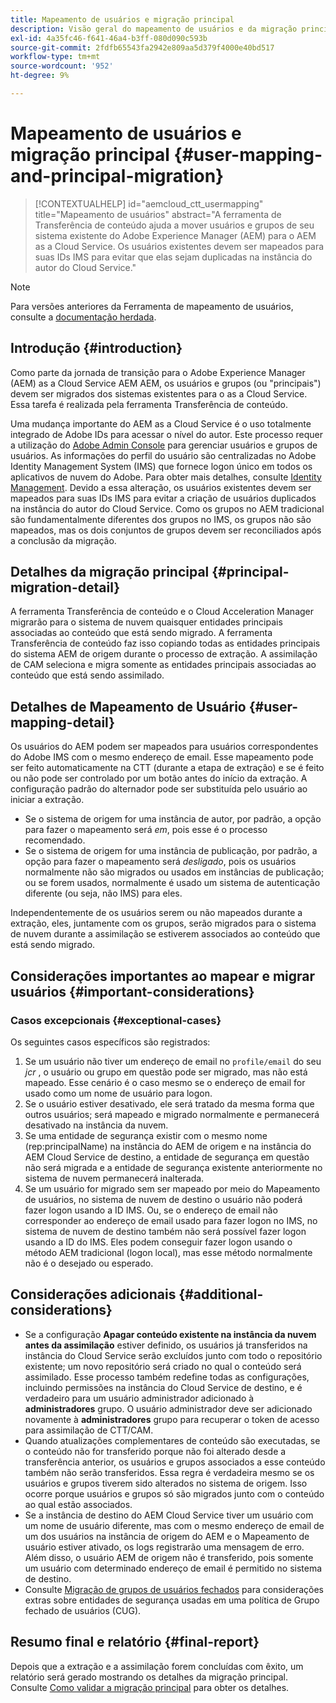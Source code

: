 ```yaml
---
title: Mapeamento de usuários e migração principal
description: Visão geral do mapeamento de usuários e da migração principal no AEM as a Cloud Service.
exl-id: 4a35fc46-f641-46a4-b3ff-080d090c593b
source-git-commit: 2fdfb65543fa2942e809aa5d379f4000e40bd517
workflow-type: tm+mt
source-wordcount: '952'
ht-degree: 9%

---
```


# Mapeamento de usuários e migração principal {#user-mapping-and-principal-migration}

>[!CONTEXTUALHELP]
>id="aemcloud_ctt_usermapping"
>title="Mapeamento de usuários"
>abstract="A ferramenta de Transferência de conteúdo ajuda a mover usuários e grupos de seu sistema existente do Adobe Experience Manager (AEM) para o AEM as a Cloud Service. Os usuários existentes devem ser mapeados para suas IDs IMS para evitar que elas sejam duplicadas na instância do autor do Cloud Service."

>[!NOTE]
>Para versões anteriores da Ferramenta de mapeamento de usuários, consulte a [documentação herdada](/help/journey-migration/content-transfer-tool/user-mapping-tool-legacy/considerations-user-mapping-tool-legacy.md).

## Introdução {#introduction}

Como parte da jornada de transição para o Adobe Experience Manager (AEM) as a Cloud Service AEM AEM, os usuários e grupos (ou &quot;principais&quot;) devem ser migrados dos sistemas existentes para o as a Cloud Service. Essa tarefa é realizada pela ferramenta Transferência de conteúdo.

Uma mudança importante do AEM as a Cloud Service é o uso totalmente integrado de Adobe IDs para acessar o nível do autor. Este processo requer a utilização do [Adobe Admin Console](https://helpx.adobe.com/br/enterprise/using/admin-console.html) para gerenciar usuários e grupos de usuários. As informações do perfil do usuário são centralizadas no Adobe Identity Management System (IMS) que fornece logon único em todos os aplicativos de nuvem do Adobe. Para obter mais detalhes, consulte [Identity Management](https://experienceleague.adobe.com/docs/experience-manager-cloud-service/content/overview/what-is-new-and-different.html#identity-management). Devido a essa alteração, os usuários existentes devem ser mapeados para suas IDs IMS para evitar a criação de usuários duplicados na instância do autor do Cloud Service. Como os grupos no AEM tradicional são fundamentalmente diferentes dos grupos no IMS, os grupos não são mapeados, mas os dois conjuntos de grupos devem ser reconciliados após a conclusão da migração.

## Detalhes da migração principal {#principal-migration-detail}

A ferramenta Transferência de conteúdo e o Cloud Acceleration Manager migrarão para o sistema de nuvem quaisquer entidades principais associadas ao conteúdo que está sendo migrado.  A ferramenta Transferência de conteúdo faz isso copiando todas as entidades principais do sistema AEM de origem durante o processo de extração.  A assimilação de CAM seleciona e migra somente as entidades principais associadas ao conteúdo que está sendo assimilado.

## Detalhes de Mapeamento de Usuário {#user-mapping-detail}

Os usuários do AEM podem ser mapeados para usuários correspondentes do Adobe IMS com o mesmo endereço de email.  Esse mapeamento pode ser feito automaticamente na CTT (durante a etapa de extração) e se é feito ou não pode ser controlado por um botão antes do início da extração. A configuração padrão do alternador pode ser substituída pelo usuário ao iniciar a extração.

* Se o sistema de origem for uma instância de autor, por padrão, a opção para fazer o mapeamento será _em_, pois esse é o processo recomendado.
* Se o sistema de origem for uma instância de publicação, por padrão, a opção para fazer o mapeamento será _desligado_, pois os usuários normalmente não são migrados ou usados em instâncias de publicação; ou se forem usados, normalmente é usado um sistema de autenticação diferente (ou seja, não IMS) para eles.

Independentemente de os usuários serem ou não mapeados durante a extração, eles, juntamente com os grupos, serão migrados para o sistema de nuvem durante a assimilação se estiverem associados ao conteúdo que está sendo migrado.

## Considerações importantes ao mapear e migrar usuários {#important-considerations}

### Casos excepcionais {#exceptional-cases}

Os seguintes casos específicos são registrados:

1. Se um usuário não tiver um endereço de email no `profile/email` do seu *jcr* , o usuário ou grupo em questão pode ser migrado, mas não está mapeado. Esse cenário é o caso mesmo se o endereço de email for usado como um nome de usuário para logon.
2. Se o usuário estiver desativado, ele será tratado da mesma forma que outros usuários; será mapeado e migrado normalmente e permanecerá desativado na instância da nuvem.
3. Se uma entidade de segurança existir com o mesmo nome (rep:principalName) na instância do AEM de origem e na instância do AEM Cloud Service de destino, a entidade de segurança em questão não será migrada e a entidade de segurança existente anteriormente no sistema de nuvem permanecerá inalterada.
4. Se um usuário for migrado sem ser mapeado por meio do Mapeamento de usuários, no sistema de nuvem de destino o usuário não poderá fazer logon usando a ID IMS. Ou, se o endereço de email não corresponder ao endereço de email usado para fazer logon no IMS, no sistema de nuvem de destino também não será possível fazer logon usando a ID do IMS. Eles podem conseguir fazer logon usando o método AEM tradicional (logon local), mas esse método normalmente não é o desejado ou esperado.

## Considerações adicionais {#additional-considerations}

* Se a configuração **Apagar conteúdo existente na instância da nuvem antes da assimilação** estiver definido, os usuários já transferidos na instância do Cloud Service serão excluídos junto com todo o repositório existente; um novo repositório será criado no qual o conteúdo será assimilado. Esse processo também redefine todas as configurações, incluindo permissões na instância do Cloud Service de destino, e é verdadeiro para um usuário administrador adicionado à **administradores** grupo. O usuário administrador deve ser adicionado novamente à **administradores** grupo para recuperar o token de acesso para assimilação de CTT/CAM.
* Quando atualizações complementares de conteúdo são executadas, se o conteúdo não for transferido porque não foi alterado desde a transferência anterior, os usuários e grupos associados a esse conteúdo também não serão transferidos. Essa regra é verdadeira mesmo se os usuários e grupos tiverem sido alterados no sistema de origem. Isso ocorre porque usuários e grupos só são migrados junto com o conteúdo ao qual estão associados.
* Se a instância de destino do AEM Cloud Service tiver um usuário com um nome de usuário diferente, mas com o mesmo endereço de email de um dos usuários na instância de origem do AEM e o Mapeamento de usuário estiver ativado, os logs registrarão uma mensagem de erro. Além disso, o usuário AEM de origem não é transferido, pois somente um usuário com determinado endereço de email é permitido no sistema de destino.
* Consulte [Migração de grupos de usuários fechados](/help/journey-migration/content-transfer-tool/using-content-transfer-tool/closed-user-groups-migration.md) para considerações extras sobre entidades de segurança usadas em uma política de Grupo fechado de usuários (CUG).

## Resumo final e relatório {#final-report}

Depois que a extração e a assimilação forem concluídas com êxito, um relatório será gerado mostrando os detalhes da migração principal. Consulte [Como validar a migração principal](/help/journey-migration/content-transfer-tool/using-content-transfer-tool/validating-content-transfers.md#how-to-validate-principal-migration) para obter os detalhes.
